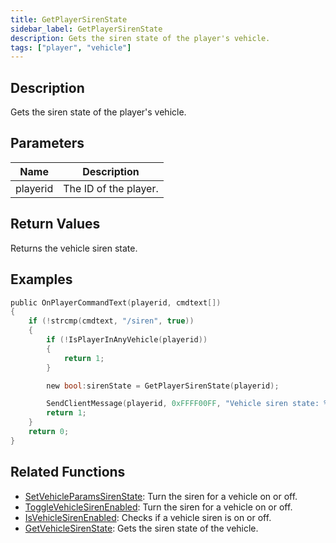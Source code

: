 ```yaml
---
title: GetPlayerSirenState
sidebar_label: GetPlayerSirenState
description: Gets the siren state of the player's vehicle.
tags: ["player", "vehicle"]
---
```


<VersionWarn version='omp v1.1.0.2612' />

## Description

Gets the siren state of the player's vehicle.

## Parameters

| Name     | Description           |
|----------|-----------------------|
| playerid | The ID of the player. |

## Return Values

Returns the vehicle siren state.

## Examples

```c
public OnPlayerCommandText(playerid, cmdtext[])
{
    if (!strcmp(cmdtext, "/siren", true))
    {
        if (!IsPlayerInAnyVehicle(playerid))
        {
            return 1;
        }

        new bool:sirenState = GetPlayerSirenState(playerid);

        SendClientMessage(playerid, 0xFFFF00FF, "Vehicle siren state: %s", sirenState ? "On" : "Off");
        return 1;
    }
    return 0;
}
```

## Related Functions

- [SetVehicleParamsSirenState](SetVehicleParamsSirenState): Turn the siren for a vehicle on or off.
- [ToggleVehicleSirenEnabled](ToggleVehicleSirenEnabled): Turn the siren for a vehicle on or off.
- [IsVehicleSirenEnabled](IsVehicleSirenEnabled): Checks if a vehicle siren is on or off.
- [GetVehicleSirenState](GetVehicleSirenState): Gets the siren state of the vehicle.
